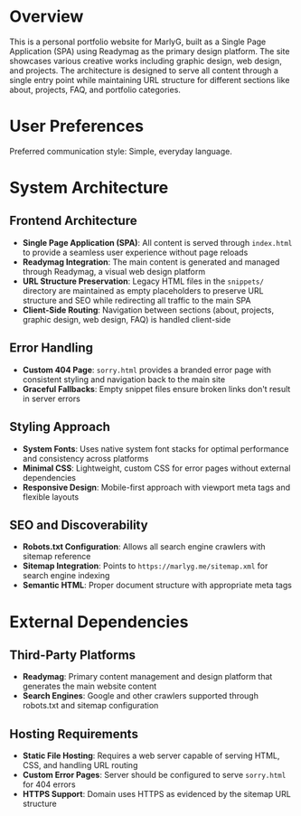 # Overview

This is a personal portfolio website for MarlyG, built as a Single Page Application (SPA) using Readymag as the primary design platform. The site showcases various creative works including graphic design, web design, and projects. The architecture is designed to serve all content through a single entry point while maintaining URL structure for different sections like about, projects, FAQ, and portfolio categories.

# User Preferences

Preferred communication style: Simple, everyday language.

# System Architecture

## Frontend Architecture
- **Single Page Application (SPA)**: All content is served through `index.html` to provide a seamless user experience without page reloads
- **Readymag Integration**: The main content is generated and managed through Readymag, a visual web design platform
- **URL Structure Preservation**: Legacy HTML files in the `snippets/` directory are maintained as empty placeholders to preserve URL structure and SEO while redirecting all traffic to the main SPA
- **Client-Side Routing**: Navigation between sections (about, projects, graphic design, web design, FAQ) is handled client-side

## Error Handling
- **Custom 404 Page**: `sorry.html` provides a branded error page with consistent styling and navigation back to the main site
- **Graceful Fallbacks**: Empty snippet files ensure broken links don't result in server errors

## Styling Approach
- **System Fonts**: Uses native system font stacks for optimal performance and consistency across platforms
- **Minimal CSS**: Lightweight, custom CSS for error pages without external dependencies
- **Responsive Design**: Mobile-first approach with viewport meta tags and flexible layouts

## SEO and Discoverability
- **Robots.txt Configuration**: Allows all search engine crawlers with sitemap reference
- **Sitemap Integration**: Points to `https://marlyg.me/sitemap.xml` for search engine indexing
- **Semantic HTML**: Proper document structure with appropriate meta tags

# External Dependencies

## Third-Party Platforms
- **Readymag**: Primary content management and design platform that generates the main website content
- **Search Engines**: Google and other crawlers supported through robots.txt and sitemap configuration

## Hosting Requirements
- **Static File Hosting**: Requires a web server capable of serving HTML, CSS, and handling URL routing
- **Custom Error Pages**: Server should be configured to serve `sorry.html` for 404 errors
- **HTTPS Support**: Domain uses HTTPS as evidenced by the sitemap URL structure